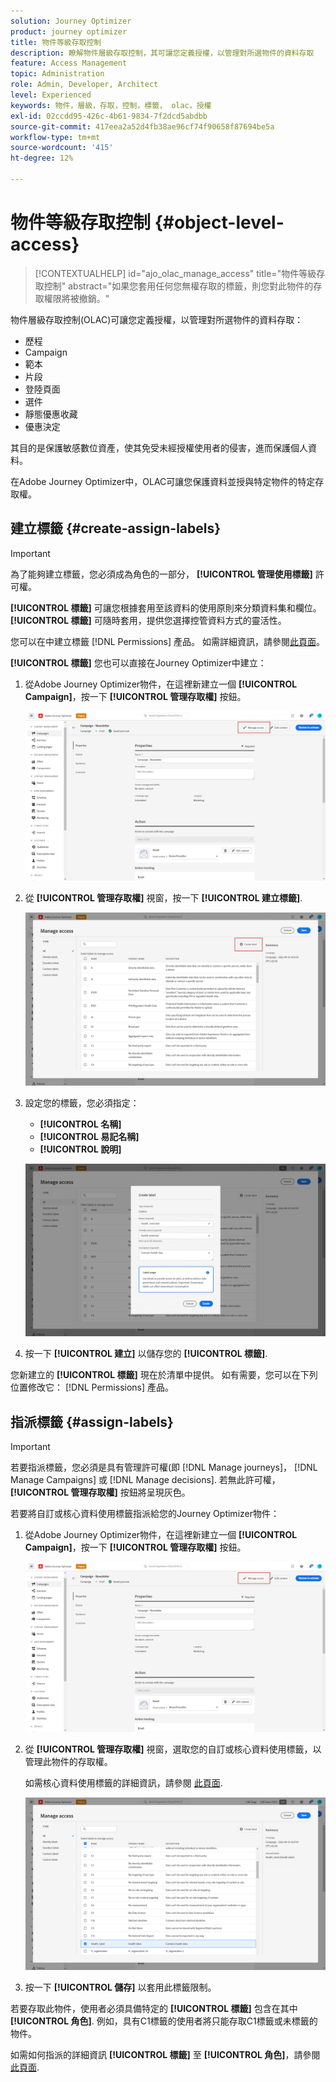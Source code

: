 ```yaml
---
solution: Journey Optimizer
product: journey optimizer
title: 物件等級存取控制
description: 瞭解物件層級存取控制，其可讓您定義授權，以管理對所選物件的資料存取
feature: Access Management
topic: Administration
role: Admin, Developer, Architect
level: Experienced
keywords: 物件，層級，存取，控制，標籤， olac，授權
exl-id: 02ccdd95-426c-4b61-9834-7f2dcd5abdbb
source-git-commit: 417eea2a52d4fb38ae96cf74f90658f87694be5a
workflow-type: tm+mt
source-wordcount: '415'
ht-degree: 12%

---
```


# 物件等級存取控制 {#object-level-access}

>[!CONTEXTUALHELP]
>id="ajo_olac_manage_access"
>title="物件等級存取控制"
>abstract="如果您套用任何您無權存取的標籤，則您對此物件的存取權限將被撤銷。"

物件層級存取控制(OLAC)可讓您定義授權，以管理對所選物件的資料存取：

* 歷程
* Campaign
* 範本
* 片段
* 登陸頁面
* 選件
* 靜態優惠收藏
* 優惠決定

其目的是保護敏感數位資產，使其免受未經授權使用者的侵害，進而保護個人資料。

在Adobe Journey Optimizer中，OLAC可讓您保護資料並授與特定物件的特定存取權。

## 建立標籤 {#create-assign-labels}

>[!IMPORTANT]
>
>為了能夠建立標籤，您必須成為角色的一部分， **[!UICONTROL 管理使用標籤]** 許可權。

**[!UICONTROL 標籤]** 可讓您根據套用至該資料的使用原則來分類資料集和欄位。 **[!UICONTROL 標籤]** 可隨時套用，提供您選擇控管資料方式的靈活性。

您可以在中建立標籤 [!DNL Permissions] 產品。 如需詳細資訊，請參閱[此頁面](https://experienceleague.adobe.com/docs/experience-platform/access-control/abac/permissions-ui/labels.html)。

**[!UICONTROL 標籤]** 您也可以直接在Journey Optimizer中建立：

1. 從Adobe Journey Optimizer物件，在這裡新建立一個 **[!UICONTROL Campaign]**，按一下 **[!UICONTROL 管理存取權]** 按鈕。

   ![](assets/olac_1.png)

1. 從 **[!UICONTROL 管理存取權]** 視窗，按一下 **[!UICONTROL 建立標籤]**.

   ![](assets/olac_2.png)

1. 設定您的標籤，您必須指定：
   * **[!UICONTROL 名稱]**
   * **[!UICONTROL 易記名稱]**
   * **[!UICONTROL 說明]**

   ![](assets/olac_3.png)

1. 按一下 **[!UICONTROL 建立]** 以儲存您的 **[!UICONTROL 標籤]**.

您新建立的 **[!UICONTROL 標籤]** 現在於清單中提供。 如有需要，您可以在下列位置修改它： [!DNL Permissions] 產品。

## 指派標籤 {#assign-labels}

>[!IMPORTANT]
>
>若要指派標籤，您必須是具有管理許可權(即 [!DNL Manage journeys]， [!DNL Manage Campaigns] 或 [!DNL Manage decisions]. 若無此許可權， **[!UICONTROL 管理存取權]** 按鈕將呈現灰色。

若要將自訂或核心資料使用標籤指派給您的Journey Optimizer物件：

1. 從Adobe Journey Optimizer物件，在這裡新建立一個 **[!UICONTROL Campaign]**，按一下 **[!UICONTROL 管理存取權]** 按鈕。

   ![](assets/olac_1.png)

1. 從 **[!UICONTROL 管理存取權]** 視窗，選取您的自訂或核心資料使用標籤，以管理此物件的存取權。

   如需核心資料使用標籤的詳細資訊，請參閱 [此頁面](https://experienceleague.adobe.com/docs/experience-platform/data-governance/labels/reference.html).

   ![](assets/olac_4.png)

1. 按一下 **[!UICONTROL 儲存]** 以套用此標籤限制。

若要存取此物件，使用者必須具備特定的 **[!UICONTROL 標籤]** 包含在其中 **[!UICONTROL 角色]**.
例如，具有C1標籤的使用者將只能存取C1標籤或未標籤的物件。

如需如何指派的詳細資訊 **[!UICONTROL 標籤]** 至 **[!UICONTROL 角色]**，請參閱 [此頁面](https://experienceleague.adobe.com/docs/experience-platform/access-control/abac/permissions-ui/permissions.html#manage-labels-for-a-role).